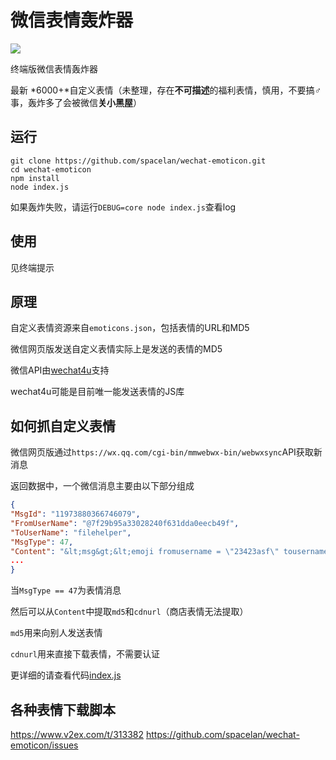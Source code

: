 # 微信表情轰炸器

![](https://github.com/spacelan/wechat-emoticon/blob/master/pic.png?raw=true)

终端版微信表情轰炸器

最新 *6000+*自定义表情（未整理，存在**不可描述**的福利表情，慎用，不要搞♂事，轰炸多了会被微信**关小黑屋**）

## 运行

```
git clone https://github.com/spacelan/wechat-emoticon.git
cd wechat-emoticon
npm install
node index.js
```

如果轰炸失败，请运行`DEBUG=core node index.js`查看log

## 使用

见终端提示

## 原理

自定义表情资源来自`emoticons.json`，包括表情的URL和MD5

微信网页版发送自定义表情实际上是发送的表情的MD5

微信API由[wechat4u](https://github.com/nodeWechat/wechat4u)支持

wechat4u可能是目前唯一能发送表情的JS库

## 如何抓自定义表情

微信网页版通过`https://wx.qq.com/cgi-bin/mmwebwx-bin/webwxsync`API获取新消息

返回数据中，一个微信消息主要由以下部分组成

```json
{
"MsgId": "11973880366746079",
"FromUserName": "@7f29b95a33028240f631dda0eecb49f",
"ToUserName": "filehelper",
"MsgType": 47,
"Content": "&lt;msg&gt;&lt;emoji fromusername = \"23423asf\" tousername = \"filehelper\" type=\"2\" idbuffer=\"media:0_0\" md5=\"325e6f67bf0bf95b58ca1e0d7cc51821\" len = \"494186\" productid=\"\" androidmd5=\"325e6f67bf0bf95b58ca1e0d7cc51821\" androidlen=\"494186\" s60v3md5 = \"325e6f67bf0bf95b58ca1e0d7cc51821\" s60v3len=\"494186\" s60v5md5 = \"325e6f67bf0bf95b58ca1e0d7cc51821\" s60v5len=\"494186\" cdnurl = \"http://emoji.qpic.cn/wx_emoji/xmrm0xnjtnahibtFOjQ7ywClrojsNQYOPyickj9Yo7D0NEa16DBl5GJA/\" designerid = \"\" thumburl = \"\" encrypturl = \"http://emoji.qpic.cn/wx_emoji/CvEmibBOcGYhrj1gCOCs48L4OdgAtuuyJueljF440oic4r8j6KPRkDfw/\" aeskey= \"caee1393b6427c72e35fef94d277d00b\" width= \"85\" height= \"85\" &gt;&lt;/emoji&gt; &lt;gameext type=\"0\" content=\"0\" &gt;&lt;/gameext&gt;&lt;/msg&gt;",
...
}
```

当`MsgType == 47`为表情消息

然后可以从`Content`中提取`md5`和`cdnurl`（商店表情无法提取）

`md5`用来向别人发送表情

`cdnurl`用来直接下载表情，不需要认证

更详细的请查看代码[index.js](https://github.com/spacelan/wechat-emoticon/blob/master/index.js#L58)

## 各种表情下载脚本

https://www.v2ex.com/t/313382
https://github.com/spacelan/wechat-emoticon/issues

